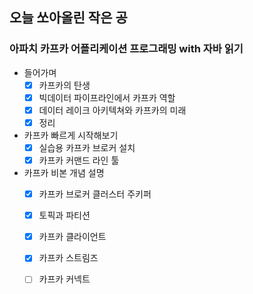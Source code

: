 ## 오늘 쏘아올린 작은 공

### 아파치 카프카 어플리케이션 프로그래밍 with 자바 읽기
- 들어가며
    - [x]  카프카의 탄생
    - [x]  빅데이터 파이프라인에서 카프카 역할
    - [X]  데이터 레이크 아키텍쳐와 카프카의 미래
    - [X]  정리
- 카프카 빠르게 시작해보기
    - [X]  실습용 카프카 브로커 설치
    - [X]  카프카 커맨드 라인 툴
- 카프카 비본 개념 설명
    - [X]  카프카 브로커 클러스터 주키퍼
    - [X]  토픽과 파티션
    - [X]  카프카 클라이언트
    - [X]  카프카 스트림즈
    - [ ]  카프카 커넥트

